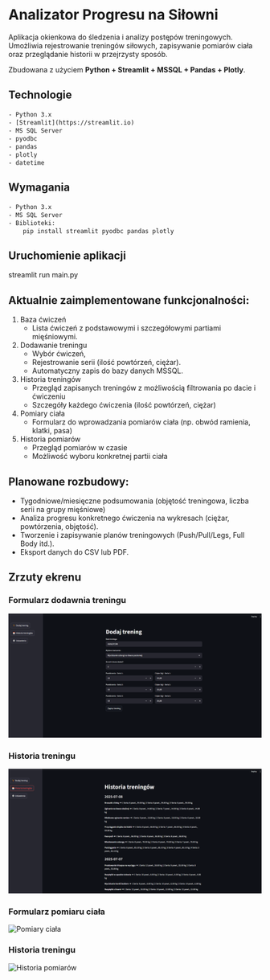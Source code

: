 # Analizator Progresu na Siłowni
Aplikacja okienkowa do śledzenia i analizy postępów treningowych. Umożliwia rejestrowanie treningów siłowych, zapisywanie pomiarów ciała oraz przeglądanie historii w przejrzysty sposób.

Zbudowana z użyciem **Python + Streamlit + MSSQL + Pandas + Plotly**.

## Technologie
    - Python 3.x
    - [Streamlit](https://streamlit.io)
    - MS SQL Server
    - pyodbc
    - pandas
    - plotly
    - datetime

## Wymagania
    - Python 3.x
    - MS SQL Server
    - Biblioteki:
        pip install streamlit pyodbc pandas plotly

## Uruchomienie aplikacji
streamlit run main.py

## Aktualnie zaimplementowane funkcjonalności:
1. Baza ćwiczeń
    - Lista ćwiczeń z podstawowymi i szczegółowymi partiami mięśniowymi.
2. Dodawanie treningu
    - Wybór ćwiczeń, 
    - Rejestrowanie serii (ilość powtórzeń, ciężar).
    - Automatyczny zapis do bazy danych MSSQL.
3. Historia treningów
    - Przegląd zapisanych treningów z możliwością filtrowania po dacie i ćwiczeniu
    - Szczegóły każdego ćwiczenia (ilość powtórzeń, ciężar)
4. Pomiary ciała
    - Formularz do wprowadzania pomiarów ciała (np. obwód ramienia, klatki, pasa)
5. Historia pomiarów
    - Przegląd pomiarów w czasie
    - Możliwość wyboru konkretnej partii ciała

## Planowane rozbudowy:
- Tygodniowe/miesięczne podsumowania (objętość treningowa, liczba serii na grupy mięśniowe)
- Analiza progresu konkretnego ćwiczenia na wykresach (ciężar, powtórzenia, objętość).
- Tworzenie i zapisywanie planów treningowych (Push/Pull/Legs, Full Body itd.).
- Eksport danych do CSV lub PDF.

## Zrzuty ekrenu
### Formularz dodawnia treningu
![Formularz treningu](images/formularz_treningu.png)

### Historia treningu
![Historia treningu](images/historia_treningu.png)

### Formularz pomiaru ciała
![Pomiary ciała](images/pomiary_ciała.png)

### Historia treningu
![Historia pomiarów](images/historia_pomiarów.png)